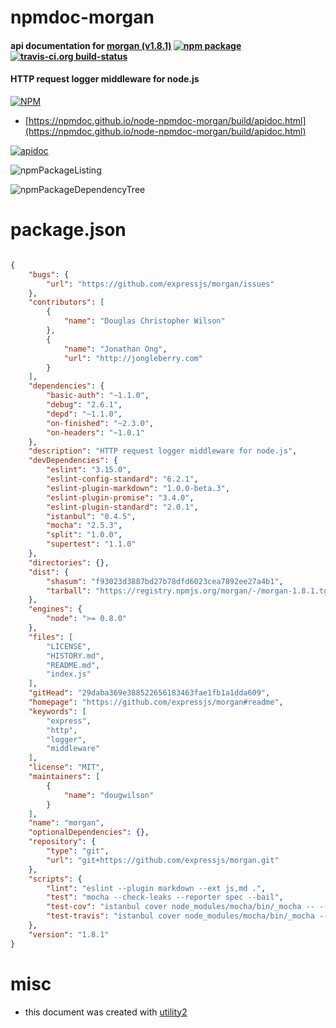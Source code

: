 # npmdoc-morgan

#### api documentation for  [morgan (v1.8.1)](https://github.com/expressjs/morgan#readme)  [![npm package](https://img.shields.io/npm/v/npmdoc-morgan.svg?style=flat-square)](https://www.npmjs.org/package/npmdoc-morgan) [![travis-ci.org build-status](https://api.travis-ci.org/npmdoc/node-npmdoc-morgan.svg)](https://travis-ci.org/npmdoc/node-npmdoc-morgan)

#### HTTP request logger middleware for node.js

[![NPM](https://nodei.co/npm/morgan.png?downloads=true&downloadRank=true&stars=true)](https://www.npmjs.com/package/morgan)

- [https://npmdoc.github.io/node-npmdoc-morgan/build/apidoc.html](https://npmdoc.github.io/node-npmdoc-morgan/build/apidoc.html)

[![apidoc](https://npmdoc.github.io/node-npmdoc-morgan/build/screenCapture.buildCi.browser.%252Ftmp%252Fbuild%252Fapidoc.html.png)](https://npmdoc.github.io/node-npmdoc-morgan/build/apidoc.html)

![npmPackageListing](https://npmdoc.github.io/node-npmdoc-morgan/build/screenCapture.npmPackageListing.svg)

![npmPackageDependencyTree](https://npmdoc.github.io/node-npmdoc-morgan/build/screenCapture.npmPackageDependencyTree.svg)



# package.json

```json

{
    "bugs": {
        "url": "https://github.com/expressjs/morgan/issues"
    },
    "contributors": [
        {
            "name": "Douglas Christopher Wilson"
        },
        {
            "name": "Jonathan Ong",
            "url": "http://jongleberry.com"
        }
    ],
    "dependencies": {
        "basic-auth": "~1.1.0",
        "debug": "2.6.1",
        "depd": "~1.1.0",
        "on-finished": "~2.3.0",
        "on-headers": "~1.0.1"
    },
    "description": "HTTP request logger middleware for node.js",
    "devDependencies": {
        "eslint": "3.15.0",
        "eslint-config-standard": "6.2.1",
        "eslint-plugin-markdown": "1.0.0-beta.3",
        "eslint-plugin-promise": "3.4.0",
        "eslint-plugin-standard": "2.0.1",
        "istanbul": "0.4.5",
        "mocha": "2.5.3",
        "split": "1.0.0",
        "supertest": "1.1.0"
    },
    "directories": {},
    "dist": {
        "shasum": "f93023d3887bd27b78dfd6023cea7892ee27a4b1",
        "tarball": "https://registry.npmjs.org/morgan/-/morgan-1.8.1.tgz"
    },
    "engines": {
        "node": ">= 0.8.0"
    },
    "files": [
        "LICENSE",
        "HISTORY.md",
        "README.md",
        "index.js"
    ],
    "gitHead": "29daba369e388522656183463fae1fb1a1dda609",
    "homepage": "https://github.com/expressjs/morgan#readme",
    "keywords": [
        "express",
        "http",
        "logger",
        "middleware"
    ],
    "license": "MIT",
    "maintainers": [
        {
            "name": "dougwilson"
        }
    ],
    "name": "morgan",
    "optionalDependencies": {},
    "repository": {
        "type": "git",
        "url": "git+https://github.com/expressjs/morgan.git"
    },
    "scripts": {
        "lint": "eslint --plugin markdown --ext js,md .",
        "test": "mocha --check-leaks --reporter spec --bail",
        "test-cov": "istanbul cover node_modules/mocha/bin/_mocha -- --check-leaks --reporter dot",
        "test-travis": "istanbul cover node_modules/mocha/bin/_mocha --report lcovonly -- --check-leaks --reporter spec"
    },
    "version": "1.8.1"
}
```



# misc
- this document was created with [utility2](https://github.com/kaizhu256/node-utility2)
